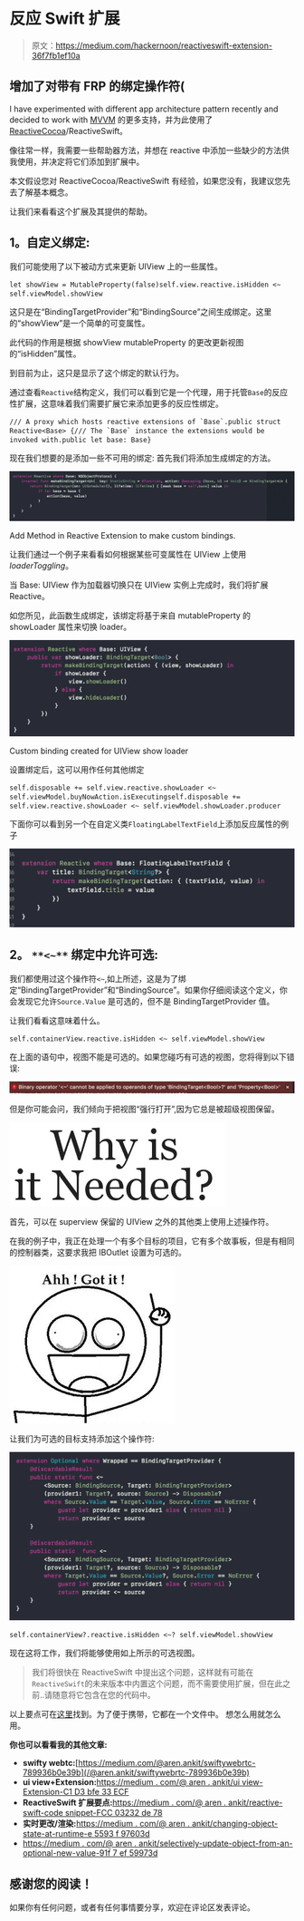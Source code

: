 # 反应 Swift 扩展

> 原文：<https://medium.com/hackernoon/reactiveswift-extension-36f7fb1ef10a>

## 增加了对带有 FRP 的绑定操作符(

I have experimented with different app architecture pattern recently and decided to work with [MVVM](https://hackernoon.com/tagged/mvvm) 的更多支持，并为此使用了[ReactiveCocoa](https://hackernoon.com/tagged/reactivecocoa)/ReactiveSwift。

像往常一样，我需要一些帮助器方法，并想在 reactive 中添加一些缺少的方法供我使用，并决定将它们添加到扩展中。

本文假设您对 ReactiveCocoa/ReactiveSwift 有经验，如果您没有，我建议您先去了解基本概念。

让我们来看看这个扩展及其提供的帮助。

## **1。自定义绑定:**

我们可能使用了以下被动方式来更新 UIView 上的一些属性。

```
let showView = MutableProperty(false)self.view.reactive.isHidden <~ self.viewModel.showView
```

这只是在“BindingTargetProvider”和“BindingSource”之间生成绑定。这里的“showView”是一个简单的可变属性。

此代码的作用是根据 showView mutableProperty 的更改更新视图的“isHidden”属性。

到目前为止，这只是显示了这个绑定的默认行为。

通过查看`Reactive`结构定义，我们可以看到它是一个代理，用于托管`Base`的反应性扩展，这意味着我们需要扩展它来添加更多的反应性绑定。

```
/// A proxy which hosts reactive extensions of `Base`.public struct Reactive<Base> {/// The `Base` instance the extensions would be invoked with.public let base: Base}
```

现在我们想要的是添加一些不可用的绑定:
首先我们将添加生成绑定的方法。

![](img/472b37940da7c1b3cbbd158c836ca196.png)

Add Method in Reactive Extension to make custom bindings.

让我们通过一个例子来看看如何根据某些可变属性在 UIView 上使用*loaderToggling*。

当 Base: UIView 作为加载器切换只在 UIView 实例上完成时，我们将扩展 Reactive。

如您所见，此函数生成绑定，该绑定将基于来自 mutableProperty 的 showLoader 属性来切换 loader。

![](img/0aaec79dc99f0cbe7bcd59deef45ddbe.png)

Custom binding created for UIView show loader

设置绑定后，这可以用作任何其他绑定

```
self.disposable += self.view.reactive.showLoader <~ self.viewModel.buyNowAction.isExecutingself.disposable += self.view.reactive.showLoader <~ self.viewModel.showLoader.producer
```

下面你可以看到另一个在自定义类`FloatingLabelTextField`上添加反应属性的例子

![](img/c25e54471e73857a3dce5e09901972a5.png)

## **2。** `**<~**` **绑定中允许可选:**

我们都使用过这个操作符`<~`,如上所述，这是为了绑定“BindingTargetProvider”和“BindingSource”。如果你仔细阅读这个定义，你会发现它允许`Source.Value` 是可选的，但不是 BindingTargetProvider 值。

让我们看看这意味着什么。

```
self.containerView.reactive.isHidden <~ self.viewModel.showView
```

在上面的语句中，视图不能是可选的。如果您碰巧有可选的视图，您将得到以下错误:

![](img/a52abd095ad2e7df57793ea7e315c810.png)

但是你可能会问，我们倾向于把视图“强行打开”,因为它总是被超级视图保留。

![](img/9fb6a4209f8ce6f24ab7eeb0c5fd1458.png)

首先，可以在 superview 保留的 UIView 之外的其他类上使用上述操作符。

在我的例子中，我正在处理一个有多个目标的项目，它有多个故事板，但是有相同的控制器类，这要求我把 IBOutlet 设置为可选的。

![](img/29e0caa9ba5203a3ba07a5c530637f75.png)

让我们为可选的目标支持添加这个操作符:

![](img/c02db007dc8a0c8e56dd7fc45258bb89.png)

```
self.containerView?.reactive.isHidden <~? self.viewModel.showView
```

现在这将工作，我们将能够使用如上所示的可选视图。

> 我们将很快在 ReactiveSwift 中提出这个问题，这样就有可能在`ReactiveSwift`的未来版本中内置这个问题，而不需要使用扩展，但在此之前..请随意将它包含在您的代码中。

以上要点可在[这里](https://gist.github.com/Ankit-Aggarwal/ac0086e051d7513e0764eb2d63629397)找到。为了便于携带，它都在一个文件中。
想怎么用就怎么用。

**你也可以看看我的其他文章:**

*   **swifty webtc:**[https://medium.com/@aren.ankit/swiftywebrtc-789936b0e39b](/@aren.ankit/swiftywebrtc-789936b0e39b)
*   **ui view+Extension:**[https://medium . com/@ aren . ankit/ui view-Extension-C1 D3 bfe 33 ECF](/@aren.ankit/uiview-extension-c1d3bfe33ecf)
*   **ReactiveSwift 扩展要点:**[https://medium . com/@ aren . ankit/reactive-swift-code snippet-FCC 03232 de 78](/@aren.ankit/reactive-swift-codesnippet-fcc03232de78)
*   **实时更改/渲染:**[https://medium . com/@ aren . ankit/changing-object-state-at-runtime-e 5593 f 97603d](/@aren.ankit/changing-object-state-at-runtime-e5593f97603d)
*   [https://medium . com/@ aren . ankit/selectively-update-object-from-an-optional-new-value-91f 7 ef 59973d](/@aren.ankit/selectively-update-object-from-an-optional-new-value-91f7ef59973d)

## 感谢您的阅读！

如果你有任何问题，或者有任何事情要分享，欢迎在评论区发表评论。